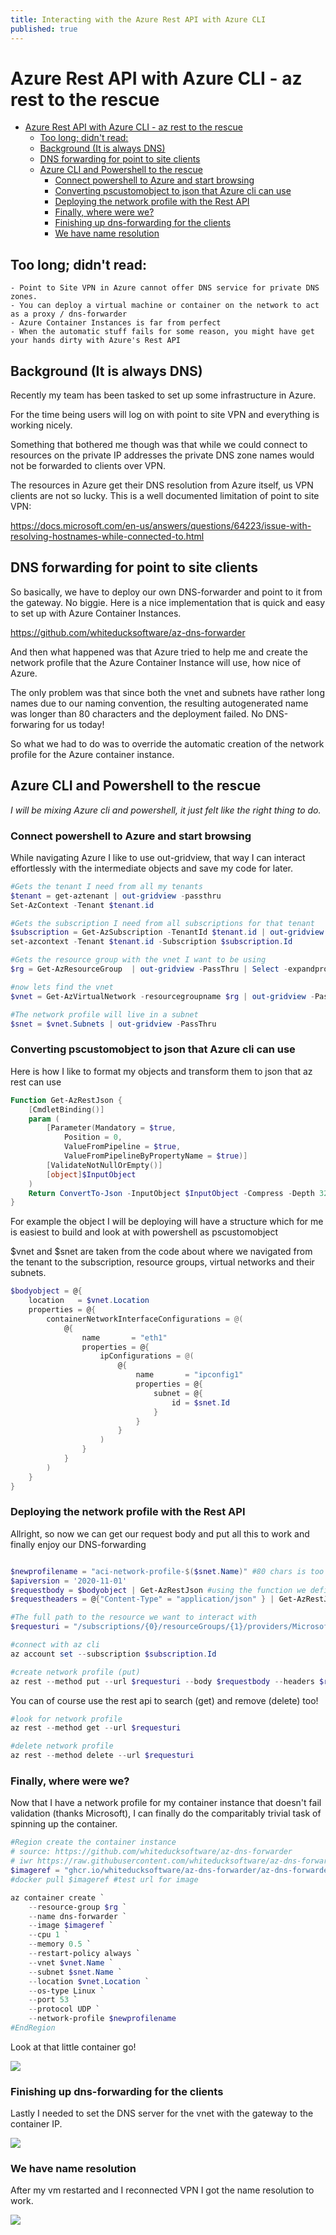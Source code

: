 ```yaml
---
title: Interacting with the Azure Rest API with Azure CLI
published: true
---
```


# Azure Rest API with Azure CLI - az rest to the rescue

- [Azure Rest API with Azure CLI - az rest to the rescue](#azure-rest-api-with-azure-cli---az-rest-to-the-rescue)
  - [Too long; didn't read:](#too-long-didnt-read)
  - [Background (It is always DNS)](#background-it-is-always-dns)
  - [DNS forwarding for point to site clients](#dns-forwarding-for-point-to-site-clients)
  - [Azure CLI and Powershell to the rescue](#azure-cli-and-powershell-to-the-rescue)
    - [Connect powershell to Azure and start browsing](#connect-powershell-to-azure-and-start-browsing)
    - [Converting pscustomobject to json that Azure cli can use](#converting-pscustomobject-to-json-that-azure-cli-can-use)
    - [Deploying the network profile with the Rest API](#deploying-the-network-profile-with-the-rest-api)
    - [Finally, where were we?](#finally-where-were-we)
    - [Finishing up dns-forwarding for the clients](#finishing-up-dns-forwarding-for-the-clients)
    - [We have name resolution](#we-have-name-resolution)

## Too long; didn't read:
    - Point to Site VPN in Azure cannot offer DNS service for private DNS zones.
    - You can deploy a virtual machine or container on the network to act as a proxy / dns-forwarder
    - Azure Container Instances is far from perfect
    - When the automatic stuff fails for some reason, you might have get your hands dirty with Azure's Rest API

## Background (It is always DNS)

Recently my team has been tasked to set up some infrastructure in Azure.

For the time being users will log on with point to site VPN and everything is working nicely.

Something that bothered me though was that while we could connect to resources on the private IP addresses the private DNS zone names would not be forwarded to clients over VPN.

The resources in Azure get their DNS resolution from Azure itself, us VPN clients are not so lucky. This is a well documented limitation of point to site VPN: 

https://docs.microsoft.com/en-us/answers/questions/64223/issue-with-resolving-hostnames-while-connected-to.html

## DNS forwarding for point to site clients

So basically, we have to deploy our own DNS-forwarder and point to it from the gateway. No biggie. Here is a nice implementation that is quick and easy to set up with Azure Container Instances.

https://github.com/whiteducksoftware/az-dns-forwarder

And then what happened was that Azure tried to help me and create the network profile that the Azure Container Instance will use, how nice of Azure.

The only problem was that since both the vnet and subnets have rather long names due to our naming convention, the resulting autogenerated name was longer than 80 characters and the deployment failed. No DNS-forwaring for us today!

So what we had to do was to override the automatic creation of the network profile for the Azure container instance.

## Azure CLI and Powershell to the rescue

*I will be mixing Azure cli and powershell, it just felt like the right thing to do.*



### Connect powershell to Azure and start browsing

While navigating Azure I like to use out-gridview, that way I can interact effortlessly with the intermediate objects and save my code for later.

``` powershell
#Gets the tenant I need from all my tenants
$tenant = get-aztenant | out-gridview -passthru 
Set-AzContext -Tenant $tenant.id

#Gets the subscription I need from all subscriptions for that tenant
$subscription = Get-AzSubscription -TenantId $tenant.id | out-gridview -PassThru
set-azcontext -Tenant $tenant.id -Subscription $subscription.Id

#Gets the resource group with the vnet I want to be using
$rg = Get-AzResourceGroup  | out-gridview -PassThru | Select -expandproperty ResourceGroupName

#now lets find the vnet
$vnet = Get-AzVirtualNetwork -resourcegroupname $rg | out-gridview -PassThru

#The network profile will live in a subnet
$snet = $vnet.Subnets | out-gridview -PassThru
```

### Converting pscustomobject to json that Azure cli can use
Here is how I like to format my objects and transform them to json that az rest can use

``` powershell
Function Get-AzRestJson {
    [CmdletBinding()]
    param (
        [Parameter(Mandatory = $true,
            Position = 0,
            ValueFromPipeline = $true,
            ValueFromPipelineByPropertyName = $true)]
        [ValidateNotNullOrEmpty()]
        [object]$InputObject
    )
    Return ConvertTo-Json -InputObject $InputObject -Compress -Depth 32 | Foreach-Object { $_ -replace '"', '\"' }
}
```

For example the object I will be deploying will have a structure which for me is easiest to build and look at with powershell as pscustomobject

$vnet and $snet are taken from the code about where we navigated from the tenant to the subscription, resource groups, virtual networks and their subnets.

``` powershell
$bodyobject = @{
    location   = $vnet.Location
    properties = @{
        containerNetworkInterfaceConfigurations = @(
            @{
                name       = "eth1"
                properties = @{
                    ipConfigurations = @(
                        @{
                            name       = "ipconfig1"
                            properties = @{
                                subnet = @{
                                    id = $snet.Id
                                }
                            }
                        }
                    )
                }
            }
        )
    }
}
```

### Deploying the network profile with the Rest API

Allright, so now we can get our request body and put all this to work and finally enjoy our DNS-forwarding

``` powershell

$newprofilename = "aci-network-profile-$($snet.Name)" #80 chars is too long let us just use the subnet name
$apiversion = '2020-11-01'
$requestbody = $bodyobject | Get-AzRestJson #using the function we defined earlier to format correctly
$requestheaders = @{"Content-Type" = "application/json" } | Get-AzRestJson

#The full path to the resource we want to interact with
$requesturi = "/subscriptions/{0}/resourceGroups/{1}/providers/Microsoft.Network/networkProfiles/{2}?api-version={3}" -f $subscription.id, $rg, $newprofilename, $apiversion

#connect with az cli
az account set --subscription $subscription.Id 

#create network profile (put)
az rest --method put --url $requesturi --body $requestbody --headers $requestheaders

```

You can of course use the rest api to search (get) and remove (delete) too!

``` powershell
#look for network profile
az rest --method get --url $requesturi

#delete network profile
az rest --method delete --url $requesturi
```

### Finally, where were we?

Now that I have a network profile for my container instance that doesn't fail validation (thanks Microsoft), I can finally do the comparitably trivial task of spinning up the container.

``` powershell
#Region create the container instance
# source: https://github.com/whiteducksoftware/az-dns-forwarder
# iwr https://raw.githubusercontent.com/whiteducksoftware/az-dns-forwarder/master/LICENSE | select -expand content
$imageref = "ghcr.io/whiteducksoftware/az-dns-forwarder/az-dns-forwarder@sha256:8671e086b0be1b7e43e9feebba833ff9025852f3b45570cb13d1d5bfc39f12c5"
#docker pull $imageref #test url for image

az container create `
    --resource-group $rg `
    --name dns-forwarder `
    --image $imageref `
    --cpu 1 `
    --memory 0.5 `
    --restart-policy always `
    --vnet $vnet.Name `
    --subnet $snet.Name `
    --location $vnet.Location `
    --os-type Linux `
    --port 53 `
    --protocol UDP `
    --network-profile $newprofilename
#EndRegion
```

Look at that little container go!

![](../assets/2021-08-26-19-50-29.png)

### Finishing up dns-forwarding for the clients

Lastly I needed to set the DNS server for the vnet with the gateway to the container IP.

![](../assets/2021-08-26-19-57-07.png)

### We have name resolution

After my vm restarted and I reconnected VPN I got the name resolution to work.

![](../assets/2021-08-26-20-22-51.png)
